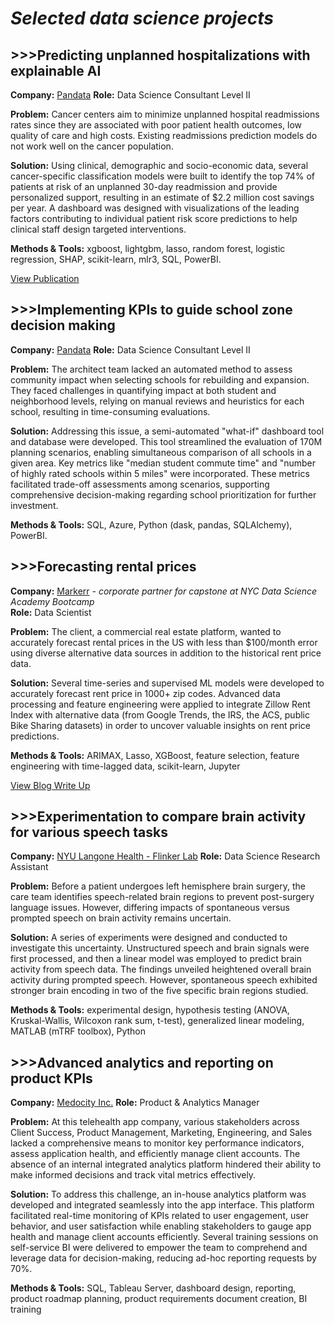 # *Selected data science projects* 

## >>>Predicting unplanned hospitalizations with explainable AI   

**Company:** [Pandata](https://pandata.co/)
**Role:** Data Science Consultant Level II 

**Problem:** Cancer centers aim to minimize unplanned hospital readmissions rates since they are associated with poor patient health outcomes, low quality of care and high costs. Existing readmissions prediction models do not work well on the cancer population. 

**Solution:** Using clinical, demographic and socio-economic data, several cancer-specific classification models were built to identify the top 74% of patients at risk of an unplanned 30-day readmission and provide personalized support, resulting in an estimate of $2.2 million cost savings per year. A dashboard was designed with visualizations of the leading factors contributing to individual patient risk score predictions to help clinical staff design targeted interventions. 

**Methods & Tools:** xgboost, lightgbm, lasso, random forest, logistic regression, SHAP, scikit-learn, mlr3, SQL, PowerBI.

[View Publication](https://ascopubs.org/doi/full/10.1200/CCI.22.00143?role=tab)

## >>>Implementing KPIs to guide school zone decision making  
  
**Company:** [Pandata](https://pandata.co/)
**Role:** Data Science Consultant Level II 

**Problem:** The architect team lacked an automated method to assess community impact when selecting schools for rebuilding and expansion. They faced challenges in quantifying impact at both student and neighborhood levels, relying on manual reviews and heuristics for each school, resulting in time-consuming evaluations. 

**Solution:** Addressing this issue, a semi-automated "what-if" dashboard tool and database were developed. This tool streamlined the evaluation of 170M planning scenarios, enabling simultaneous comparison of all schools in a given area. Key metrics like "median student commute time" and "number of highly rated schools within 5 miles" were incorporated. These metrics facilitated trade-off assessments among scenarios, supporting comprehensive decision-making regarding school prioritization for further investment.
 
**Methods & Tools:** SQL, Azure, Python (dask, pandas, SQLAlchemy), PowerBI. 

## >>>Forecasting rental prices    

**Company:** [Markerr](https://markerr.com/) *-  corporate partner for capstone at NYC Data Science Academy Bootcamp*  
**Role:** Data Scientist  

**Problem:** The client, a commercial real estate platform, wanted to accurately forecast rental prices in the US with less than $100/month error using diverse alternative data sources in addition to the historical rent price data. 

**Solution:** Several time-series and supervised ML models were developed to accurately forecast rent price in 1000+ zip codes. Advanced data processing and feature engineering were applied to integrate Zillow Rent Index with alternative data (from Google Trends, the IRS, the ACS, public Bike Sharing datasets) in order to uncover valuable insights on rent price predictions.

**Methods & Tools:** ARIMAX, Lasso, XGBoost, feature selection, feature engineering with time-lagged data, scikit-learn, Jupyter   

[View Blog Write Up](https://nycdatascience.com/blog/student-works/data-driven-supervised-models-forecasting-u-s-rent-prices/) 

## >>>Experimentation to compare brain activity for various speech tasks   
  
**Company:** [NYU Langone Health - Flinker Lab](https://flinkerlab.org/)
**Role:** Data Science Research Assistant  


**Problem:** Before a patient undergoes left hemisphere brain surgery, the care team identifies speech-related brain regions to prevent post-surgery language issues. However, differing impacts of spontaneous versus prompted speech on brain activity remains uncertain. 

**Solution:** A series of experiments were designed and conducted to investigate this uncertainty. Unstructured speech and brain signals were first processed, and then a linear model was employed to predict brain activity from speech data. The findings unveiled heightened overall brain activity during prompted speech. However, spontaneous speech exhibited stronger brain encoding in two of the five specific brain regions studied.

**Methods & Tools:** experimental design, hypothesis testing (ANOVA, Kruskal-Wallis, Wilcoxon rank sum, t-test), generalized linear modeling, MATLAB (mTRF toolbox), Python  

## >>>Advanced analytics and reporting on product KPIs     
  
**Company:** [Medocity Inc.](https://www.medocity.com/platform/)
**Role:** Product & Analytics Manager   

**Problem:** At this telehealth app company, various stakeholders across Client Success, Product Management, Marketing, Engineering, and Sales lacked a comprehensive means to monitor key performance indicators, assess application health, and efficiently manage client accounts. The absence of an internal integrated analytics platform hindered their ability to make informed decisions and track vital metrics effectively.

**Solution:** To address this challenge, an in-house analytics platform was developed and integrated seamlessly into the app interface. This platform facilitated real-time monitoring of KPIs related to user engagement, user behavior, and user satisfaction while enabling stakeholders to gauge app health and manage client accounts efficiently. Several training sessions on self-service BI were delivered to empower the team to comprehend and leverage data for decision-making, reducing ad-hoc reporting requests by 70%. 

**Methods & Tools:** SQL, Tableau Server, dashboard design, reporting, product roadmap planning, product requirements document creation, BI training  
